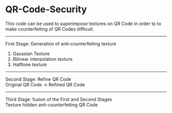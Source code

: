 # QR-Code-Security

This code can be used to superimpose textures on QR Code in order to to make counterfeiting of QR Codes difficult.

---
First Stage: Generation of anti-counterfeiting texture
1. Gaussian Texture
2. Bilinear interpolation texture
3. Halftone texture
---
Second Stage: Refine QR Code  
Original QR Code -> Refined QR Code

---
Third Stage: fusion of the First and Second Stages  
Texture hidden anti-counterfeiting QR Code
